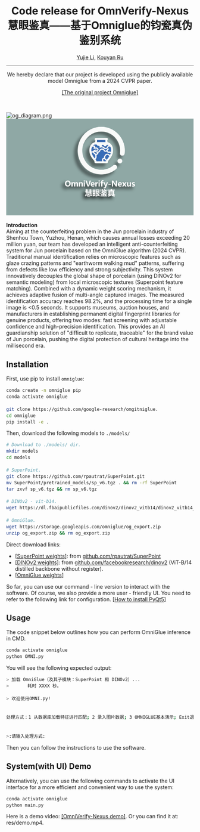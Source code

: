 <div align="center">

#  Code release for OmnVerify-Nexus 慧眼鉴真——基于Omniglue的钧瓷真伪鉴别系统

<p align="center">
    <a href="https://eating-cpp.github.io/">Yujie Li</a>,
    <a href="https://github.com/Kouyr">Kouyan Ru</a>
</p>

</div>

-------------------------------------------------------------------------------


<div align="center">
We hereby declare that our project is developed using the publicly available model Omniglue from a 2024 CVPR paper.

[[The original project Omniglue]]((https://github.com/google-research/omniglue))
</div>

<br>

![og_diagram.png](./icon/og_diagram.png "og_diagram.png")
![OmniVerify-Nexus.png](./icon/readme_logo.png "OmniVerify-Nexus.png")



**Introduction**  
Aiming at the counterfeiting problem in the Jun porcelain industry of Shenhou Town, Yuzhou, Henan, which causes annual losses exceeding 20 million yuan, our team has developed an intelligent anti-counterfeiting system for Jun porcelain based on the OmniGlue algorithm (2024 CVPR). Traditional manual identification relies on microscopic features such as glaze crazing patterns and "earthworm walking mud" patterns, suffering from defects like low efficiency and strong subjectivity.
This system innovatively decouples the global shape of porcelain (using DINOv2 for semantic modeling) from local microscopic textures (Superpoint feature matching). Combined with a dynamic weight scoring mechanism, it achieves adaptive fusion of multi-angle captured images. The measured identification accuracy reaches 98.2%, and the processing time for a single image is <0.5 seconds. It supports museums, auction houses, and manufacturers in establishing permanent digital fingerprint libraries for genuine products, offering two modes: fast screening with adjustable confidence and high-precision identification. This provides an AI guardianship solution of "difficult to replicate, traceable" for the brand value of Jun porcelain, pushing the digital protection of cultural heritage into the millisecond era.


## Installation

First, use pip to install `omniglue`:

```sh
conda create -n omniglue pip
conda activate omniglue

git clone https://github.com/google-research/omgitniglue.
cd omniglue
pip install -e .
```

Then, download the following models to `./models/`

```sh
# Download to ./models/ dir.
mkdir models
cd models

# SuperPoint.
git clone https://github.com/rpautrat/SuperPoint.git
mv SuperPoint/pretrained_models/sp_v6.tgz . && rm -rf SuperPoint
tar zxvf sp_v6.tgz && rm sp_v6.tgz

# DINOv2 - vit-b14.
wget https://dl.fbaipublicfiles.com/dinov2/dinov2_vitb14/dinov2_vitb14_pretrain.pth

# OmniGlue.
wget https://storage.googleapis.com/omniglue/og_export.zip
unzip og_export.zip && rm og_export.zip
```

Direct download links:

-   [[SuperPoint weights]](https://github.com/rpautrat/SuperPoint/tree/master/pretrained_models): from [github.com/rpautrat/SuperPoint](https://github.com/rpautrat/SuperPoint)
-   [[DINOv2 weights]](https://dl.fbaipublicfiles.com/dinov2/dinov2_vitb14/dinov2_vitb14_pretrain.pth): from [github.com/facebookresearch/dinov2](https://github.com/facebookresearch/dinov2) (ViT-B/14 distilled backbone without register).
-   [[OmniGlue weights]](https://storage.googleapis.com/omniglue/og_export.zip)


So far, you can use our command - line version to interact with the software. Of course, we also provide a more user - friendly UI. You need to refer to the following link for configuration. [[How to install PyQt5]](https://blog.csdn.net/qq_37080185/article/details/121616507)

## Usage
The code snippet below outlines how you can perform OmniGlue inference in CMD.

```sh
conda activate omniglue
python OMNI.py
```

You will see the following expected output:

```sh
> 加载 OmniGlue（及其子模块：SuperPoint 和 DINOv2）...
>       耗时 XXXX 秒。

> 欢迎使用OMNI.py!


处理方式：1 从数据库加载特征进行匹配; 2 录入图片数据; 3 OMNIGLUE基本演示; Exit退出


>:请输入处理方式:

```
Then you can follow the instructions to use the software.

## System(with UI) Demo

Alternatively, you can use the following commands to activate the UI interface for a more efficient and convenient way to use the system:
```sh
conda activate omniglue
python main.py
```
Here is a demo video: [[OmniVerify-Nexus demo]](https://www.bilibili.com/video/BV1t83BziEyw/?vd_source=f7437a693bbdac0008462a64ef601912). Or you can find it at:  res/demo.mp4.



